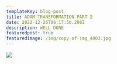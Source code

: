```yaml
---
templateKey: blog-post
title: ADAM TRANSFORMATION PART 2
date: 2022-12-26T06:17:50.208Z
description: WELL DONE
featuredpost: true
featuredimage: /img/copy-of-img_4803.jpg
---
```

![](/img/copy-of-img_4803.jpg)
